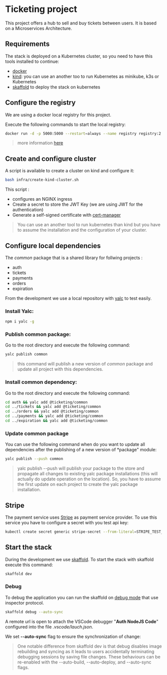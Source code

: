 # Ticketing project

This project offers a hub to sell and buy tickets between users. It is based on a Microservices Architecture.

## Requirements

The stack is deployed on a Kubernetes cluster, so you need to have this tools installed to continue:
- [docker](https://www.docker.com/)
- [kind](https://kind.sigs.k8s.io/): you can use an another too to run Kubernetes as minikube, k3s or Kubernetes
- [skaffold](https://skaffold.dev/) to deploy the stack on kubernetes

## Configure the registry

We are using a docker local registry for this project. 

Execute the following commands to start the local registry:

```bash
docker run -d -p 5000:5000 --restart=always --name registry registry:2
```

> more information [here](https://docs.docker.com/registry/deploying/)

## Create and configure cluster

A script is available to create a cluster on kind and configure it:

```bash
bash infra/create-kind-cluster.sh
```

This script :
- configures an NGINX ingress
- Create a secret to store the JWT Key (we are using JWT for the authentication)
- Generate a self-signed certificate with [cert-manager](https://cert-manager.io/docs/)

> You can use an another tool to run kubernetes than kind but you have to assume the installation and the configuration of your cluster.
 
## Configure local dependencies

The *common* package that is a shared library for follwing projects :
- auth
- tickets
- payments
- orders
- expiration

From the development we use a local repository with [yalc](https://github.com/wclr/yalc) to test easily.

### Install Yalc:

```bash
npm i yalc -g
```

### Publish common package:

Go to the root directory and execute the following command:

```bash
yalc publish common
```

> this command will publish a new version of *common* package and update all project with this dependencies.  

### Install common dependency:

Go to the root directory and execute the following command:

```bash
cd auth && yalc add @ticketing/common
cd ../tickets && yalc add @ticketing/common
cd ../orders && yalc add @ticketing/common
cd ../payments && yalc add @ticketing/common
cd ../expiration && yalc add @ticketing/common
```

### Update common package

You can use the following command when do you want to update all dependencies after the publishing of a new version of *package" module:

```bash
yalc publish --push common
```

> yalc publish --push will publish your package to the store and propagate all changes to existing yalc package installations (this will actually do update operation on the location). So, you have to assume the first update on each project to create the yalc package installation.

## Stripe

The payment service uses [Stripe](https://stripe.com/) as payment service provider. To use this service you have to configure a secret with you test api key:

```bash
kubectl create secret generic stripe-secret --from-literal=STRIPE_TEST_API_KEY="<your key>"
```

## Start the stack

During the development we use [skaffold](https://skaffold.dev/). To start the stack with skaffold execute this command:

```bash
skaffold dev
```

### Debug

To debug the application you can run the skaffold on [debug mode](https://skaffold.dev/docs/workflows/debug/) that use inspector protocol.

```bash
skaffold debug --auto-sync
```
A remote url is open to attach the VSCode debugger "**Auth NodeJS Code**" configured into the file *.vscode/lauch.json*.

We set **--auto-sync** flag to ensure the synchronization of change:

> One notable difference from skaffold dev is that debug disables image rebuilding and syncing as it leads to users accidentally terminating debugging sessions by saving file changes. These behaviours can be re-enabled with the --auto-build, --auto-deploy, and --auto-sync flags. 

